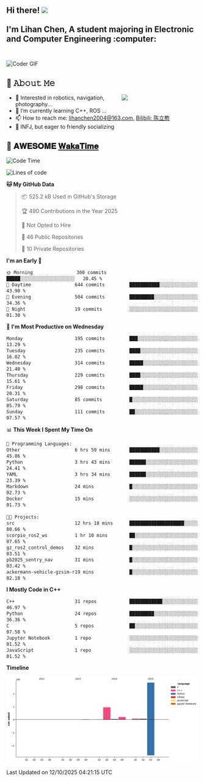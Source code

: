 <h2 align="left">
 <abc>
  <br>Hi there! <img src="https://user-images.githubusercontent.com/42378118/110234147-e3259600-7f4e-11eb-95be-0c4047144dea.gif" width="30"><br>
  <br> I'm Lihan Chen, A student majoring in Electronic and Computer Engineering :computer:<br>
  <br>
 </abc>
</h2>

<img align="center" src="https://media.giphy.com/media/SWoSkN6DxTszqIKEqv/giphy.gif" alt="Coder GIF" width="500">

## :book: 𝙰𝚋𝚘𝚞𝚝 𝙼𝚎

<img align="right" width="40%" src="https://github-readme-stats.vercel.app/api?username=LihanChen2004&show_icons=true&icon_color=CE1D2D&text_color=718096&bg_color=ffffff&hide_title=true" />

- 🌟 Interested in robotics, navigation, photography...
- 🌱 I’m currently learning C++, ROS ... 
- 📫 How to reach me: lihanchen2004@163.com, [Bilibili: 陈立憨](https://space.bilibili.com/170786212)
- 👯 INFJ, but eager to friendly socializing

## 📜 𝐀𝐖𝐄𝐒𝐎𝐌𝐄 [𝐖𝐚𝐤𝐚𝐓𝐢𝐦𝐞](https://github.com/anmol098/waka-readme-stats)

<!--START_SECTION:waka-->
![Code Time](http://img.shields.io/badge/Code%20Time-1%2C513%20hrs%2016%20mins-blue)

![Lines of code](https://img.shields.io/badge/From%20Hello%20World%20I%27ve%20Written-4.2%20million%20lines%20of%20code-blue)

**🐱 My GitHub Data** 

> 📦 525.2 kB Used in GitHub's Storage 
 > 
> 🏆 490 Contributions in the Year 2025
 > 
> 🚫 Not Opted to Hire
 > 
> 📜 46 Public Repositories 
 > 
> 🔑 10 Private Repositories 
 > 
**I'm an Early 🐤** 

```text
🌞 Morning                300 commits         █████░░░░░░░░░░░░░░░░░░░░   20.45 % 
🌆 Daytime                644 commits         ███████████░░░░░░░░░░░░░░   43.90 % 
🌃 Evening                504 commits         █████████░░░░░░░░░░░░░░░░   34.36 % 
🌙 Night                  19 commits          ░░░░░░░░░░░░░░░░░░░░░░░░░   01.30 % 
```
📅 **I'm Most Productive on Wednesday** 

```text
Monday                   195 commits         ███░░░░░░░░░░░░░░░░░░░░░░   13.29 % 
Tuesday                  235 commits         ████░░░░░░░░░░░░░░░░░░░░░   16.02 % 
Wednesday                314 commits         █████░░░░░░░░░░░░░░░░░░░░   21.40 % 
Thursday                 229 commits         ████░░░░░░░░░░░░░░░░░░░░░   15.61 % 
Friday                   298 commits         █████░░░░░░░░░░░░░░░░░░░░   20.31 % 
Saturday                 85 commits          █░░░░░░░░░░░░░░░░░░░░░░░░   05.79 % 
Sunday                   111 commits         ██░░░░░░░░░░░░░░░░░░░░░░░   07.57 % 
```


📊 **This Week I Spent My Time On** 

```text
💬 Programming Languages: 
Other                    6 hrs 59 mins       ███████████░░░░░░░░░░░░░░   45.86 % 
Python                   3 hrs 43 mins       ██████░░░░░░░░░░░░░░░░░░░   24.41 % 
YAML                     3 hrs 34 mins       ██████░░░░░░░░░░░░░░░░░░░   23.39 % 
Markdown                 24 mins             █░░░░░░░░░░░░░░░░░░░░░░░░   02.73 % 
Docker                   15 mins             ░░░░░░░░░░░░░░░░░░░░░░░░░   01.73 % 

🐱‍💻 Projects: 
src                      12 hrs 18 mins      ████████████████████░░░░░   80.66 % 
scorpio_ros2_ws          1 hr 10 mins        ██░░░░░░░░░░░░░░░░░░░░░░░   07.65 % 
gz_ros2_control_demos    32 mins             █░░░░░░░░░░░░░░░░░░░░░░░░   03.51 % 
pb2025_sentry_nav        31 mins             █░░░░░░░░░░░░░░░░░░░░░░░░   03.42 % 
ackermann-vehicle-gzsim-r19 mins             █░░░░░░░░░░░░░░░░░░░░░░░░   02.18 % 
```

**I Mostly Code in C++** 

```text
C++                      31 repos            ████████████░░░░░░░░░░░░░   46.97 % 
Python                   24 repos            █████████░░░░░░░░░░░░░░░░   36.36 % 
C                        5 repos             ██░░░░░░░░░░░░░░░░░░░░░░░   07.58 % 
Jupyter Notebook         1 repo              ░░░░░░░░░░░░░░░░░░░░░░░░░   01.52 % 
JavaScript               1 repo              ░░░░░░░░░░░░░░░░░░░░░░░░░   01.52 % 
```



**Timeline**

![Lines of Code chart](https://raw.githubusercontent.com/LihanChen2004/LihanChen2004/main/assets/bar_graph.png)


 Last Updated on 12/10/2025 04:21:15 UTC
<!--END_SECTION:waka-->

<!--
**LihanChen2004/LihanChen2004** is a ✨ _special_ ✨ repository because its `README.md` (this file) appears on your GitHub profile.

Here are some ideas to get you started:

- 🔭 I’m currently working on ...
- 🌱 I’m currently learning ...
- 👯 I’m looking to collaborate on ...
- 🤔 I’m looking for help with ...
- 💬 Ask me about ...
- 📫 How to reach me: ...
- 😄 Pronouns: ...
- ⚡ Fun fact: ...
-->
